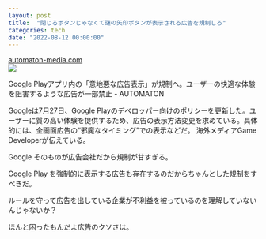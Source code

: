 ```yaml
---
layout: post
title:  "閉じるボタンじゃなくて謎の矢印ボタンが表示される広告を規制しろ"
categories: tech
date: "2022-08-12 00:00:00"
---
```



<div class="card">
  <a href="https://automaton-media.com/articles/newsjp/20220802-212780/"></a>
  <div class="card__header">
    <a href="https://automaton-media.com/articles/newsjp/20220802-212780/">automaton-media.com</a>
  </div>
  <div class="card__image">
    <img src="https://automaton-media.com/wp-content/uploads/2022/08/20220802-212780-header.jpghttps://automaton-media.com/wp-content/uploads/2022/08/20220802-212780-header.jpg">
  </div>
  <div class="card__title">
    <p>Google Playアプリ内の「意地悪な広告表示」が規制へ。ユーザーの快適な体験を阻害するような広告が一部禁止 - AUTOMATON</p>
  </div>
  <div class="card__description">
    <p>Googleは7月27日、Google Playのデべロッパー向けのポリシーを更新した。ユーザーに質の高い体験を提供するため、広告の表示方法変更を求めている。具体的には、全画面広告の“邪魔なタイミング”での表示などだ。 海外メディアGame Developerが伝えている。</p>
  </div>
</div>


Google そのものが広告会社だから規制が甘すぎる。

Google Play を強制的に表示する広告も存在するのだからちゃんとした規制をすべきだ。

ルールを守って広告を出している企業が不利益を被っているのを理解していないんじゃないか？

ほんと困ったもんだよ広告のクソさは。

